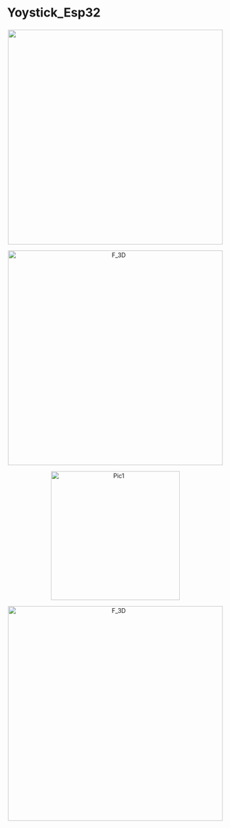 # Yoystick_Esp32
### 
<p align="center">
  <img src="https://github.com/Trongnguyen004/Yoystick_Esp32/assets/137270832/705a848b-7723-492b-9d96-55c484137a07"  width="500">
</p>


<p align="center">
  <img src="https://github.com/Trongnguyen004/Yoystick_Esp32/assets/137270832/70095165-19d5-4a5e-9133-0f66a883bc5e" alt="F_3D" width="500">
</p>



<p align="center">
  <img src="https://github.com/Trongnguyen004/Yoystick_Esp32/assets/137270832/501d87df-ccd2-45fa-85be-3063181288e9" alt="Pic1" width="300">
</p>


<p align="center">
  <img src="https://github.com/Trongnguyen004/Yoystick_Esp32/assets/137270832/33f82fae-8a4b-4dd5-9a90-5242ded59f46" alt="F_3D" width="500">
</p>

